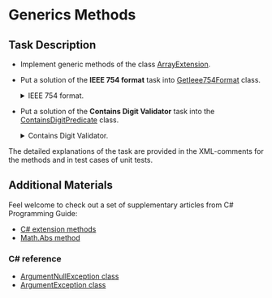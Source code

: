 # Generics Methods
 
## Task Description

* Implement generic methods of the class [ArrayExtension](GenericMethods/ArrayExtension.cs).
* Put a solution of the **IEEE 754 format** task into [GetIeee754Format](DoubleTransformer/GetIeee754Format.cs#L9) class.
    <details><summary>IEEE 754 format.</summary>        
    Implement the GetIeee754Format.Transform method that results a binary representation of a real double-precision number in IEEE 754 format. Don't use Framework's converter classes. The task definition is given in the  XML-comments for this method.        
    
    Hint:  Use C# structs to create a union type (similar to C unions).
    </details>      
* Put a solution of the **Contains Digit Validator** task into the [ContainsDigitPredicate](IntegerPredicate/ContainsDigitPredicate.cs#L9) class.
    <details><summary>Contains Digit Validator.</summary>    
    Implement an IntegerPredicate/ContainsDigitPredicate.IsMatch method that checks if a given number contains a given digit. Don't use strings and arrays.      
    </details>

The detailed explanations of the task are provided in the XML-comments for the methods and in test cases of unit tests.

## Additional Materials

Feel welcome to check out a set of supplementary articles from C# Programming Guide: 

- [C# extension methods](https://docs.microsoft.com/en-us/dotnet/csharp/programming-guide/classes-and-structs/extension-methods)  
- [Math.Abs method](https://docs.microsoft.com/en-us/dotnet/api/system.math.abs?view=net-5.0) 

### C# reference  

* [ArgumentNullException class](https://docs.microsoft.com/en-us/dotnet/api/system.argumentnullexception?view=net-5.0#:~:text=An%20ArgumentNullException%20exception%20is%20thrown,but%20should%20never%20be%20null%20.&text=An%20object%20returned%20from%20a,original%20returned%20object%20is%20null%20.) 
* [ArgumentException class](https://docs.microsoft.com/en-us/dotnet/api/system.argumentexception?view=net-5.0)

